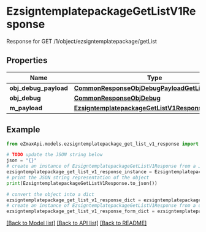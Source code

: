 # EzsigntemplatepackageGetListV1Response

Response for GET /1/object/ezsigntemplatepackage/getList

## Properties

Name | Type | Description | Notes
------------ | ------------- | ------------- | -------------
**obj_debug_payload** | [**CommonResponseObjDebugPayloadGetList**](CommonResponseObjDebugPayloadGetList.md) |  | 
**obj_debug** | [**CommonResponseObjDebug**](CommonResponseObjDebug.md) |  | [optional] 
**m_payload** | [**EzsigntemplatepackageGetListV1ResponseMPayload**](EzsigntemplatepackageGetListV1ResponseMPayload.md) |  | 

## Example

```python
from eZmaxApi.models.ezsigntemplatepackage_get_list_v1_response import EzsigntemplatepackageGetListV1Response

# TODO update the JSON string below
json = "{}"
# create an instance of EzsigntemplatepackageGetListV1Response from a JSON string
ezsigntemplatepackage_get_list_v1_response_instance = EzsigntemplatepackageGetListV1Response.from_json(json)
# print the JSON string representation of the object
print(EzsigntemplatepackageGetListV1Response.to_json())

# convert the object into a dict
ezsigntemplatepackage_get_list_v1_response_dict = ezsigntemplatepackage_get_list_v1_response_instance.to_dict()
# create an instance of EzsigntemplatepackageGetListV1Response from a dict
ezsigntemplatepackage_get_list_v1_response_form_dict = ezsigntemplatepackage_get_list_v1_response.from_dict(ezsigntemplatepackage_get_list_v1_response_dict)
```
[[Back to Model list]](../README.md#documentation-for-models) [[Back to API list]](../README.md#documentation-for-api-endpoints) [[Back to README]](../README.md)



